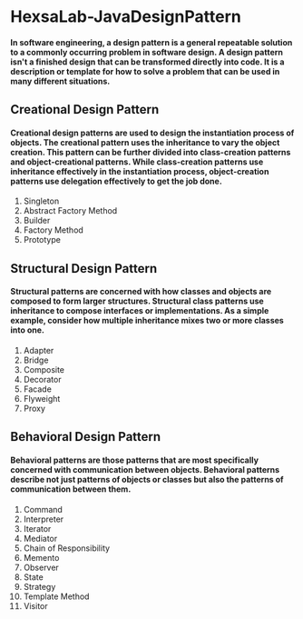 # HexsaLab-JavaDesignPattern
#### In software engineering, a design pattern is a general repeatable solution to a commonly occurring problem in software design. A design pattern isn't a finished design that can be transformed directly into code. It is a description or template for how to solve a problem that can be used in many different situations.
## Creational Design Pattern
#### Creational design patterns are used to design the instantiation process of objects. The creational pattern uses the inheritance to vary the object creation. This pattern can be further divided into class-creation patterns and object-creational patterns. While class-creation patterns use inheritance effectively in the instantiation process, object-creation patterns use delegation effectively to get the job done.
1. Singleton
2. Abstract Factory Method
3. Builder
4. Factory Method
5. Prototype
## Structural Design Pattern
#### Structural patterns are concerned with how classes and objects are composed to form larger structures. Structural class patterns use inheritance to compose interfaces or implementations. As a simple example, consider how multiple inheritance mixes two or more classes into one.
1. Adapter
2. Bridge
3. Composite
4. Decorator
5. Facade
6. Flyweight
7. Proxy
## Behavioral Design Pattern
#### Behavioral patterns are those patterns that are most specifically concerned with communication between objects. Behavioral patterns describe not just patterns of objects or classes but also the patterns of communication between them. 
1. Command
2. Interpreter
3. Iterator
4. Mediator
5. Chain of Responsibility
6. Memento
7. Observer
8. State
9. Strategy
10. Template Method
11. Visitor
